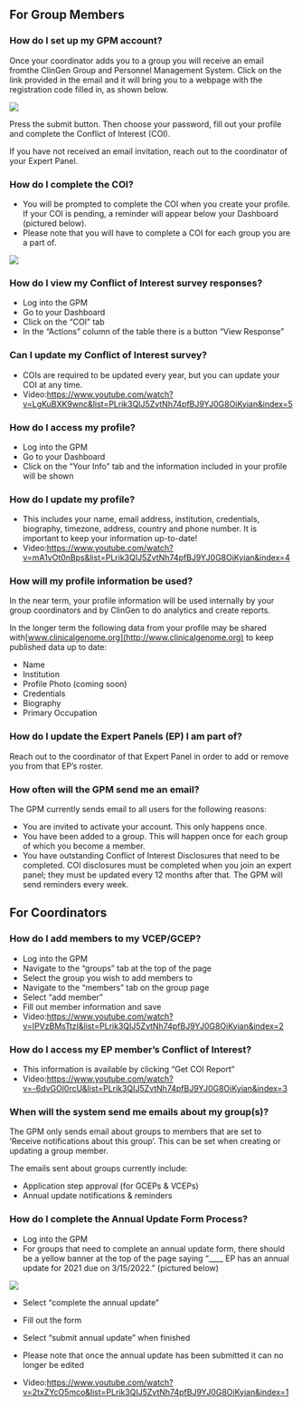 ## For Group Members


### How do I set up my GPM account?

Once your coordinator adds you to a group you will receive an email fromthe ClinGen Group and Personnel Management System. Click on the link provided in the email and it will bring you to a webpage with the registration code filled in, as shown below.

![](https://lh3.googleusercontent.com/TEW9YPaYm4oDc5jMDMqXYlSSxCN9GVVEG_KSsWx49rZj8Esn9B3THWazjnD2YYD9HvQF8YVQNoJU95eVg48mYGKgC7wKo3mnkZzJ3Gh388_tqajVejX4GJXsPmEZlGqVE1HHLv7n)

Press the submit button. Then choose your password, fill out your profile and complete the Conflict of Interest (COI).

If you have not received an email invitation, reach out to the coordinator of your Expert Panel.


### How do I complete the COI?

- You will be prompted to complete the COI when you create your profile. If your COI is pending, a reminder will appear below your Dashboard (pictured below).
- Please note that you will have to complete a COI for each group you are a part of.

![](https://lh6.googleusercontent.com/8cGfPutmMZUyoWEHKbfYUN-aBCXaPBwBCRpk1vf4zAdCm94ZtF_mkQix7dyWutG2j1D2JSqjQADCeyoKcWBG0CTZNiHt_6aj8eNFA7R5FtJyKc88eGH7-18kG59tL8dSZ0wvXk_G)


### How do I view my Conflict of Interest survey responses?

- Log into the GPM
- Go to your Dashboard
- Click on the “COI” tab
- In the “Actions” column of the table there is a button “View Response”


### Can I update my Conflict of Interest survey?

- COIs are required to be updated every year, but you can update your COI at any time.
- Video:<https://www.youtube.com/watch?v=LgKuBXK9wnc&list=PLrik3QIJ5ZvtNh74pfBJ9YJ0G8OiKyian&index=5>


### How do I access my profile?

- Log into the GPM
- Go to your Dashboard
- Click on the “Your Info” tab and the information included in your profile will be shown


### How do I update my profile?

- This includes your name, email address, institution, credentials, biography, timezone, address, country and phone number. It is important to keep your information up-to-date!
- Video:<https://www.youtube.com/watch?v=mA1vOt0nBps&list=PLrik3QIJ5ZvtNh74pfBJ9YJ0G8OiKyian&index=4>


### How will my profile information be used?

In the near term, your profile information will be used internally by your group coordinators and by ClinGen to do analytics and create reports.

In the longer term the following data from your profile may be shared with[www.clinicalgenome.org](http://www.clinicalgenome.org) to keep published data up to date:

- Name
- Institution
- Profile Photo (coming soon)
- Credentials
- Biography
- Primary Occupation


### How do I update the Expert Panels (EP) I am part of?

Reach out to the coordinator of that Expert Panel in order to add or remove you from that EP’s roster.


### How often will the GPM send me an email?

The GPM currently sends email to all users for the following reasons:

- You are invited to activate your account. This only happens once.
- You have been added to a group. This will happen once for each group of which you become a member.
- You have outstanding Conflict of Interest Disclosures that need to be completed. COI disclosures must be completed when you join an expert panel; they must be updated every 12 months after that. The GPM will send reminders every week.


## For Coordinators


### How do I add members to my VCEP/GCEP?

- Log into the GPM
- Navigate to the “groups” tab at the top of the page
- Select the group you wish to add members to
- Navigate to the “members” tab on the group page
- Select “add member”
- Fill out member information and save
- Video:<https://www.youtube.com/watch?v=IPVzBMsTtzI&list=PLrik3QIJ5ZvtNh74pfBJ9YJ0G8OiKyian&index=2>


### How do I access my EP member’s Conflict of Interest?

- This information is available by clicking “Get COI Report”
- Video:<https://www.youtube.com/watch?v=-6dvGOl0rcU&list=PLrik3QIJ5ZvtNh74pfBJ9YJ0G8OiKyian&index=3>




### When will the system send me emails about my group(s)?

The GPM only sends email about groups to members that are set to ‘Receive notifications about this group’. This can be set when creating or updating a group member.

The emails sent about groups currently include:

- Application step approval (for GCEPs & VCEPs)
- Annual update notifications & reminders


### How do I complete the Annual Update Form Process?

- Log into the GPM
- For groups that need to complete an annual update form, there should be a yellow banner at the top of the page saying “\_\_\_\_ EP has an annual update for 2021 due on 3/15/2022.” (pictured below)

![](https://lh6.googleusercontent.com/JAireNod2XSHbhEGlfldk-CJ-i0p0BLib2qcV_AJsEj_R-8tkEggY5PfSf9VYg5CwmYeT4e6b4oJIMxUKzOPmwP6DCWeV5_4TWjnKOS1buZEnu6k78hnpSNZm7aO1trnHrTQs4u7)

- Select “complete the annual update”
- Fill out the form
- Select “submit annual update” when finished
- Please note that once the annual update has been submitted it can no longer be edited


- Video:<https://www.youtube.com/watch?v=2txZYcO5mco&list=PLrik3QIJ5ZvtNh74pfBJ9YJ0G8OiKyian&index=1>

  
  
